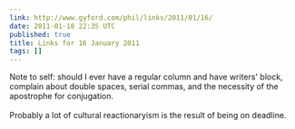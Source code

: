 ```yaml
---
link: http://www.gyford.com/phil/links/2011/01/16/
date: 2011-01-18 22:35 UTC
published: true
title: Links for 16 January 2011
tags: []
---
```


Note to self: should I ever have a regular column and have writers' block, complain about double spaces, serial commas, and the necessity of the apostrophe for conjugation.<br><br>Probably a lot of cultural reactionaryism is the result of being on deadline.
